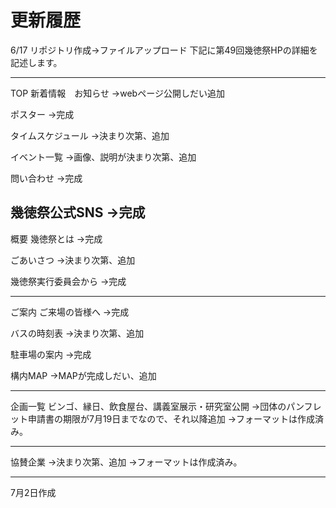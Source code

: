 # 更新履歴

6/17 リポジトリ作成→ファイルアップロード
下記に第49回幾徳祭HPの詳細を記述します。


-------------------------------------
TOP
新着情報　お知らせ
→webページ公開しだい追加

ポスター
→完成

タイムスケジュール
→決まり次第、追加

イベント一覧
→画像、説明が決まり次第、追加

問い合わせ
→完成

幾徳祭公式SNS
→完成
-------------------------------------

概要
幾徳祭とは
→完成

ごあいさつ
→決まり次第、追加

幾徳祭実行委員会から
→完成

-----------------------------------------
ご案内
ご来場の皆様へ
→完成

バスの時刻表
→決まり次第、追加

駐車場の案内
→完成

構内MAP
→MAPが完成しだい、追加

----------------------------------------
企画一覧
ビンゴ、縁日、飲食屋台、講義室展示・研究室公開
→団体のパンフレット申請書の期限が7月19日までなので、それ以降追加
→フォーマットは作成済み。

-----------------------------------------

協賛企業
→決まり次第、追加
→フォーマットは作成済み。


----------------------------------------





7月2日作成
